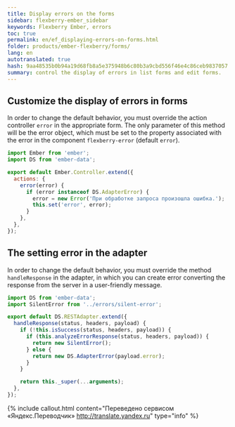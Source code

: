 ```yaml
---
title: Display errors on the forms
sidebar: flexberry-ember_sidebar
keywords: Flexberry Ember, errors
toc: true
permalink: en/ef_displaying-errors-on-forms.html
folder: products/ember-flexberry/forms/
lang: en
autotranslated: true
hash: 9aa48535b0b94a19d68fb8a5e375948b6c80b3a9cbd556f46e4c86ceb9837057
summary: control the display of errors in list forms and edit forms.
---
```


## Customize the display of errors in forms

In order to change the default behavior, you must override the action controller `error` in the appropriate form. The only parameter of this method will be the error object, which must be set to the property associated with the error in the component `flexberry-error` (default `error`).

```javascript
import Ember from 'ember';
import DS from 'ember-data';

export default Ember.Controller.extend({
  actions: {
    error(error) {
      if (error instanceof DS.AdapterError) {
        error = new Error('При обработке запроса произошла ошибка.');
        this.set('error', error);
      }
    },
  },
});
```

## The setting error in the adapter

In order to change the default behavior, you must override the method `handleResponse` in the adapter, in which you can create error converting the response from the server in a user-friendly message.

```javascript
import DS from 'ember-data';
import SilentError from '../errors/silent-error';

export default DS.RESTAdapter.extend({
  handleResponse(status, headers, payload) {
    if (!this.isSuccess(status, headers, payload)) {
      if (this.analyzeErrorResponse(status, headers, payload)) {
        return new SilentError();
      } else {
        return new DS.AdapterError(payload.error);
      }
    }

    return this._super(...arguments);
  },
});
```



{% include callout.html content="Переведено сервисом «Яндекс.Переводчик» <http://translate.yandex.ru>" type="info" %}